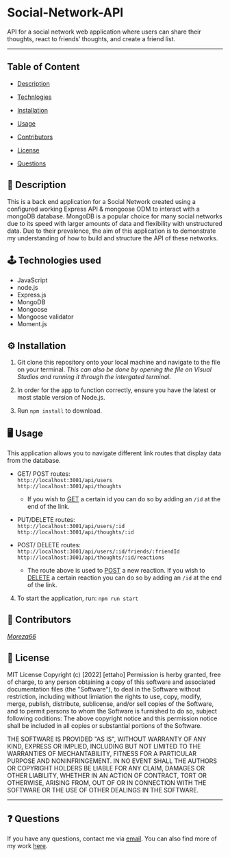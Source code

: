 # Social-Network-API

API for a social network web application where users can share their thoughts, react to friends’ thoughts, and create a friend list.

---

## Table of Content

- [Description](#description)
- [Technlogies](#technologies)
- [Installation](#installation)
- [Usage](#usage)
- [Contributors](#contributors)
- [License](#license)

- [Questions](#questions)

<a name="description"></a>

## 📝 Description

This is a back end application for a Social Network created using a configured working Express API & mongoose ODM to interact with a mongoDB database. MongoDB is a popular choice for many social networks due to its speed with larger amounts of data and flexibility with unstructured data. Due to their prevalence, the aim of this application is to demonstrate my understanding of how to build and structure the API of these networks.

<a name="technologies"></a>

## 🕹 Technologies used

- JavaScript
- node.js
- Express.js
- MongoDB
- Mongoose
- Mongoose validator
- Moment.js

## ⚙️ Installation

1. Git clone this repository onto your local machine and navigate to the file on your terminal. _This can also be done by opening the file on Visual Studios and running it through the intergated terminal._

2. In order for the app to function correctly, ensure you have the latest or most stable version of Node.js.

3. Run `npm install` to download.
   <a name="usage"></a>

## 🖥 Usage

This application allows you to navigate different link routes that display data from the database.

- GET/ POST routes: <br>
  `http://localhost:3001/api/users` <br>
  `http://localhost:3001/api/thoughts`<br>

  - If you wish to <u>GET</u> a certain id you can do so by adding an `/id` at the end of the link.

- PUT/DELETE routes: <br>
  `http://localhost:3001/api/users/:id`<br>
  `http://localhost:3001/api/thoughts/:id` <br>

- POST/ DELETE routes: <br>
  `http://localhost:3001/api/users/:id/friends/:friendId` <br>
  `http://localhost:3001/api/thoughts/:id/reactions` <br>

  - The route above is used to <u>POST</u> a new reaction. If you wish to <u>DELETE</u> a certain reaction you can do so by adding an `/id` at the end of the link.

4. To start the application, run: `npm run start`

[](./Assets/Images/Screen%20Shot%20%231.png)
[](./Assets/Images/Screen%20Shot%20%232.png)

<a name="contributors"></a>

## 👥 Contributors

_[Moreza66](https://github.com/moreza66)_ <br>

<a name="license"></a>

## 🔖 License

MIT License
Copyright (c) [2022] [ettaho]
Permission is herby granted, free of charge, to any person obtaining a copy of this software and associated documentation files (the "Software"), to deal in the Software without restriction, including without limiation the rights to use, copy, modify, merge, publish, distribute, sublicense, and/or sell copies of the Software, and to permit persons to whom the Software is furnished to do so, subject following coditions:
The above copyright notice and this permission notice shall be included in all copies or substantial portions of the Software.

THE SOFTWARE IS PROVIDED "AS IS", WITHOUT WARRANTY OF ANY KIND, EXPRESS OR IMPLIED, INCLUDING BUT NOT LIMITED TO THE WARRANTIES OF MECHANTABILITY, FITNESS FOR A PARTICULAR PURPOSE AND NONINFRINGEMENT. IN NO EVENT SHALL THE AUTHORS OR COPYRIGHT HOLDERS BE LIABLE FOR ANY CLAIM, DAMAGES OR OTHER LIABILITY, WHETHER IN AN ACTION OF CONTRACT, TORT OR OTHERWISE, ARISING FROM, OUT OF OR IN CONNECTION WITH THE SOFTWARE OR THE USE OF OTHER DEALINGS IN THE SOFTWARE.

---

<a name="questions"></a>

## ❓ Questions

If you have any questions, contact me via [email](moreza.memar@gmail.com). You can also find more of my work [here](https://github.com/moreza66).
